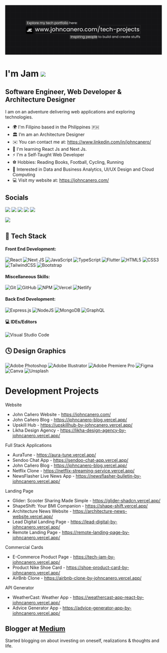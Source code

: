 [![@johncanero](https://raw.githubusercontent.com/johncanero/johncanero/main/assets/Github_ProfileHeader_JohnCanero.jpg)](https://johncanero.com/)
------------------------------------------- 

<h1 align="left">I'm Jam <img src="https://media.giphy.com/media/hvRJCLFzcasrR4ia7z/giphy.gif" width="28"></h1>

Software Engineer, Web Developer & Architecture Designer
--------------------------------------

I am on an adventure delivering web applications and exploring technologies. 

- 🌍 I'm Filipino based in the Philippines 🇵🇭
- 🏛️ I’m am an Architecture Designer
- ✉️ You can contact me at: https://www.linkedin.com/in/johncanero/
- 🧠 I'm learning React Js and Next Js. 
- ⚡ I'm a Self-Taught Web Developer
- ⚽ Hobbies: Reading Books, Football, Cycling, Running
- 🧐 Interested in Data and Business Analytics, UI/UX Design and Cloud Computing 
- 💻 Visit my website at: https://johncanero.com/

## Socials 

<a href="https://johncanero.com/"><img src="https://img.shields.io/badge/website-000000?style=for-the-badge&logo=About.me&logoColor=white"></a> <a href="https://www.linkedin.com/in/johncanero/"><img src="https://img.shields.io/badge/LinkedIn-0077B5?style=for-the-badge&logo=linkedin&logoColor=white"></a> <a href="https://instagram.com/johncanero.studio"><img src="https://img.shields.io/badge/Instagram-E4405F?style=for-the-badge&logo=instagram&logoColor=white"></a> <a href="https://twitter.com/johncaneroo"><img src="https://img.shields.io/badge/Twitter-1DA1F2?style=for-the-badge&logo=twitter&logoColor=white"></a> <a href="https://www.youtube.com/c/JohnCañero"><img src="https://img.shields.io/badge/YouTube-FF0000?style=for-the-badge&logo=youtube&logoColor=white"></a>

<a href="mailto: johncanero.official%40gmail.com"><img src="https://img.shields.io/badge/johncanero.official%40gmail.com-D14836?style=for-the-badge&logo=gmail&logoColor=white"></a>

## 💼 Tech Stack

#### Front End Development: 
![React](https://img.shields.io/badge/react-%2320232a.svg?style=for-the-badge&logo=react&logoColor=%2361DAFB) ![Next JS](https://img.shields.io/badge/Next-black?style=for-the-badge&logo=next.js&logoColor=white) ![JavaScript](https://img.shields.io/badge/javascript-%23323330.svg?style=for-the-badge&logo=javascript&logoColor=%23F7DF1E) ![TypeScript](https://img.shields.io/badge/typescript-%23007ACC.svg?style=for-the-badge&logo=typescript&logoColor=white) ![Flutter](https://img.shields.io/badge/Flutter-%2302569B.svg?style=for-the-badge&logo=Flutter&logoColor=white) ![HTML5](https://img.shields.io/badge/html5-%23E34F26.svg?style=for-the-badge&logo=html5&logoColor=white) ![CSS3](https://img.shields.io/badge/css3-%231572B6.svg?style=for-the-badge&logo=css3&logoColor=white) ![TailwindCSS](https://img.shields.io/badge/tailwindcss-%2338B2AC.svg?style=for-the-badge&logo=tailwind-css&logoColor=white) ![Bootstrap](https://img.shields.io/badge/bootstrap-%23563D7C.svg?style=for-the-badge&logo=bootstrap&logoColor=white)
#### Miscellaneous Skills: 
![Git](https://img.shields.io/badge/git-%23F05033.svg?style=for-the-badge&logo=git&logoColor=white) ![GitHub](https://img.shields.io/badge/github-%23121011.svg?style=for-the-badge&logo=github&logoColor=white) ![NPM](https://img.shields.io/badge/NPM-%23000000.svg?style=for-the-badge&logo=npm&logoColor=white) ![Vercel](https://img.shields.io/badge/vercel-%23000000.svg?style=for-the-badge&logo=vercel&logoColor=white) ![Netlify](https://img.shields.io/badge/netlify-%23000000.svg?style=for-the-badge&logo=netlify&logoColor=#00C7B7) 
#### Back End Development: 
![Express.js](https://img.shields.io/badge/express.js-%23404d59.svg?style=for-the-badge&logo=express&logoColor=%2361DAFB) ![NodeJS](https://img.shields.io/badge/node.js-6DA55F?style=for-the-badge&logo=node.js&logoColor=white) ![MongoDB](https://img.shields.io/badge/MongoDB-%234ea94b.svg?style=for-the-badge&logo=mongodb&logoColor=white) ![GraphQL](https://img.shields.io/badge/GraphQl-E10098?style=for-the-badge&logo=graphql&logoColor=white)
#### 💻 IDEs/Editors
![Visual Studio Code](https://img.shields.io/badge/Visual%20Studio%20Code-0078d7.svg?style=for-the-badge&logo=visual-studio-code&logoColor=white) 

## 🕓 Design Graphics
![Adobe Photoshop](https://img.shields.io/badge/adobe%20photoshop-%2331A8FF.svg?style=for-the-badge&logo=adobe%20photoshop&logoColor=white) ![Adobe Illustrator](https://img.shields.io/badge/adobe%20illustrator-%23FF9A00.svg?style=for-the-badge&logo=adobe%20illustrator&logoColor=white) ![Adobe Premiere Pro](https://img.shields.io/badge/Adobe%20Premiere%20Pro-9999FF.svg?style=for-the-badge&logo=Adobe%20Premiere%20Pro&logoColor=white) ![Figma](https://img.shields.io/badge/figma-%23F24E1E.svg?style=for-the-badge&logo=figma&logoColor=white) ![Canva](https://img.shields.io/badge/Canva-%2300C4CC.svg?style=for-the-badge&logo=Canva&logoColor=white) ![Unsplash](	https://img.shields.io/badge/Unsplash-000000?style=for-the-badge&logo=Unsplash&logoColor=white)


<h1> Development Projects </h1>

Website
- John Cañero Website - https://johncanero.com/
- John Cañero Blog - https://johncanero-blog.vercel.app/
- Upskill Hub - https://upskillhub-by-johncanero.vercel.app/
- Likha Design Agency - https://likha-design-agency-by-johncanero.vercel.app/

Full Stack Applications
- AuraTune - https://aura-tune.vercel.app/
- Sendoo Chat App - https://sendoo-chat-app.vercel.app/
- John Cañero Blog - https://johncanero-blog.vercel.app/
- Netflix Clone - https://netflix-streaming-service.vercel.app/
- NewsFlasher Live News App - https://newsflasher-bulletin-by-johncanero.vercel.app/

Landing Page
- Glider: Scooter Sharing Made Simple - https://glider-shadcn.vercel.app/
- ShapeShift: Your BMI Companion - https://shape-shift.vercel.app/
- Architecture News Website - https://architecture-news-website.vercel.app/
- Lead Digital Landing Page - https://lead-digital-by-johncanero.vercel.app/
- Remote Landing Page - https://remote-landing-page-by-johncanero.vercel.app/

Commercial Cards
- E-Commerce Product Page - https://tech-jam-by-johncanero.vercel.app/
- Product Nike Shoe Card - https://shoe-product-card-by-johncanero.vercel.app/
- AirBnb Clone - https://airbnb-clone-by-johncanero.vercel.app/

API Generator
- WeatherCast: Weather App - https://weathercast-app-react-by-johncanero.vercel.app/
- Advice Generator App - https://advice-generator-app-by-johncanero.vercel.app/


## Blogger at <a href="https://medium.com/@johncanero">Medium</a> </h2>
Started blogging on about investing on oneself, realizations & thoughts and life. 

